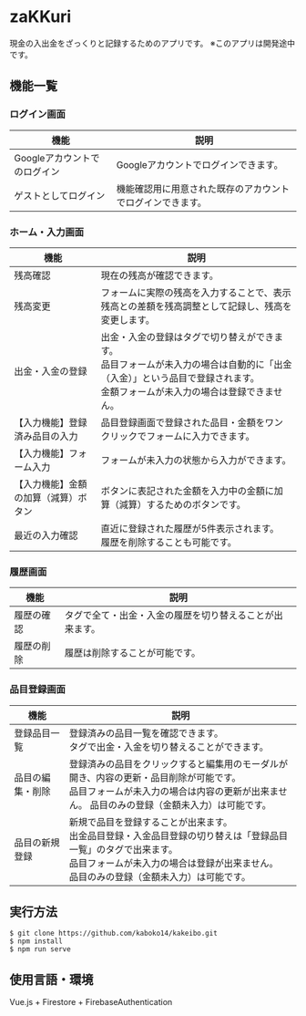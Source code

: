 # zaKKuri
現金の入出金をざっくりと記録するためのアプリです。
※このアプリは開発途中です。

## 機能一覧
### ログイン画面
<table>
  <thead>
    <tr>
      <th>機能</th>
      <th>説明</th>
    </tr>
  </thead>
  <tbody>
    <tr>
      <td>Googleアカウントでのログイン</td>
      <td>Googleアカウントでログインできます。</td>
    </tr>
    <tr>
      <td>ゲストとしてログイン</td>
      <td>機能確認用に用意された既存のアカウントでログインできます。</td>
    </tr>
  </tbody>
</table>

### ホーム・入力画面
<table>
  <thead>
    <tr>
      <th>機能</th>
      <th>説明</th>
    </tr>
  </thead>
  <tbody>
    <tr>
      <td>残高確認</td>
      <td>現在の残高が確認できます。</td>
    </tr>
    <tr>
      <td>残高変更</td>
      <td>フォームに実際の残高を入力することで、表示残高との差額を残高調整として記録し、残高を変更します。</td>
    </tr>
    <tr>
      <td>出金・入金の登録</td>
      <td>
          出金・入金の登録はタグで切り替えができます。<br>
          品目フォームが未入力の場合は自動的に「出金（入金）」という品目で登録されます。<br>
          金額フォームが未入力の場合は登録できません。
      </td>
    </tr>
    <tr>
      <td>【入力機能】登録済み品目の入力</td>
      <td>
        品目登録画面で登録された品目・金額をワンクリックでフォームに入力できます。
      </td>
    </tr>
    <tr>
      <td>【入力機能】フォーム入力</td>
      <td>
        フォームが未入力の状態から入力ができます。
      </td>
    </tr>
    <tr>
      <td>【入力機能】金額の加算（減算）ボタン</td>
      <td>
        ボタンに表記された金額を入力中の金額に加算（減算）するためのボタンです。
      </td>
    </tr>
    <tr>
      <td>最近の入力確認</td>
      <td>
        直近に登録された履歴が5件表示されます。<br>
        履歴を削除することも可能です。
      </td>
    </tr>
  </tbody>
</table>

### 履歴画面
<table>
  <thead>
    <tr>
      <th>機能</th>
      <th>説明</th>
    </tr>
  </thead>
  <tbody>
    <tr>
      <td>履歴の確認</td>
      <td>
        タグで全て・出金・入金の履歴を切り替えることが出来ます。
      </td>
    </tr>
    <tr>
      <td>履歴の削除</td>
      <td>
        履歴は削除することが可能です。
      </td>
    </tr>
  </tbody>
</table>

### 品目登録画面
<table>
  <thead>
    <tr>
      <th>機能</th>
      <th>説明</th>
    </tr>
  </thead>
  <tbody>
    <tr>
      <td>登録品目一覧</td>
      <td>
        登録済みの品目一覧を確認できます。<br>
        タグで出金・入金を切り替えることができます。
      </td>
    </tr>
    <tr>
      <td>品目の編集・削除</td>
      <td>
        登録済みの品目をクリックすると編集用のモーダルが開き、内容の更新・品目削除が可能です。<br>
        品目フォームが未入力の場合は内容の更新が出来ません。
        品目のみの登録（金額未入力）は可能です。
      </td>
    </tr>
    <tr>
      <td>品目の新規登録</td>
      <td>
        新規で品目を登録することが出来ます。<br>
        出金品目登録・入金品目登録の切り替えは「登録品目一覧」のタグで出来ます。<br>
        品目フォームが未入力の場合は登録が出来ません。<br>
        品目のみの登録（金額未入力）は可能です。
      </td>
    </tr>
  </tbody>
</table>

## 実行方法

```
$ git clone https://github.com/kaboko14/kakeibo.git
$ npm install
$ npm run serve
```

## 使用言語・環境
Vue.js + Firestore + FirebaseAuthentication

